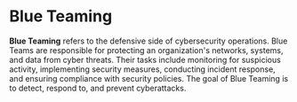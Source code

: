 # Blue Teaming

**Blue Teaming** refers to the defensive side of cybersecurity operations. Blue Teams are responsible for protecting an organization's networks, systems, and data from cyber threats. Their tasks include monitoring for suspicious activity, implementing security measures, conducting incident response, and ensuring compliance with security policies. The goal of Blue Teaming is to detect, respond to, and prevent cyberattacks.
